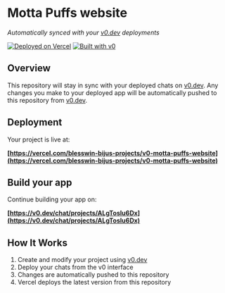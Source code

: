 # Motta Puffs website

*Automatically synced with your [v0.dev](https://v0.dev) deployments*

[![Deployed on Vercel](https://img.shields.io/badge/Deployed%20on-Vercel-black?style=for-the-badge&logo=vercel)](https://vercel.com/blesswin-bijus-projects/v0-motta-puffs-website)
[![Built with v0](https://img.shields.io/badge/Built%20with-v0.dev-black?style=for-the-badge)](https://v0.dev/chat/projects/ALgToslu6Dx)

## Overview

This repository will stay in sync with your deployed chats on [v0.dev](https://v0.dev).
Any changes you make to your deployed app will be automatically pushed to this repository from [v0.dev](https://v0.dev).

## Deployment

Your project is live at:

**[https://vercel.com/blesswin-bijus-projects/v0-motta-puffs-website](https://vercel.com/blesswin-bijus-projects/v0-motta-puffs-website)**

## Build your app

Continue building your app on:

**[https://v0.dev/chat/projects/ALgToslu6Dx](https://v0.dev/chat/projects/ALgToslu6Dx)**

## How It Works

1. Create and modify your project using [v0.dev](https://v0.dev)
2. Deploy your chats from the v0 interface
3. Changes are automatically pushed to this repository
4. Vercel deploys the latest version from this repository
